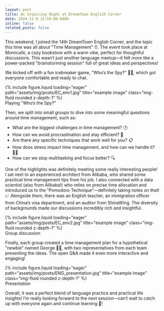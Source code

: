 ```yaml
---
layout: post
title: An Inspiring Night at DreamTown English Corner
date: 2024-11-9 15:59:00-0400
inline: false
related_posts: false
---
```

This weekend, I joined the 14th DreamTown English Corner, and the topic this time was all about "Time Management" ⏰. The event took place at Momicafe, a cozy bookstore with a warm vibe, perfect for thoughtful discussions. This wasn’t just another language meetup—it felt more like a power-packed "brainstorming session" full of great ideas and perspectives!

We kicked off with a fun icebreaker game, "Who’s the Spy?" 🕵️‍♂️, which got everyone comfortable and ready to chat. 

<div class="row">
    <div class="col-sm mt-3 mt-md-0">
        {% include figure.liquid loading="eager" path="assets/img/posts/EC_env1.jpg" title="example image" class="img-fluid rounded z-depth-1" %}
    </div>
</div>
<div class="caption">
   Playing "Who’s the Spy?"
</div>


Then, we split into small groups to dive into some meaningful questions around time management, such as:

- What are the biggest challenges in time management? 🕑
- How can we avoid procrastination and stay efficient? 🚀
- Are there any specific techniques that work well for you? 📋
- How does stress impact time management, and how can we handle it? 💆‍♀️
- How can we stop multitasking and focus better? 🔍

One of the highlights was definitely meeting some really interesting people! I sat next to an experienced architect from Alibaba, who shared some practical time management tips from his job. I also connected with a data scientist (also from Alibaba!) who relies on precise time allocation and introduced us to the “Pomodoro Technique”—definitely taking notes on that! 📈 Alongside them, there was an English teacher, an immigration officer from China’s visa department, and an auditor from ShineWing. The diversity of backgrounds made our discussions incredibly rich and insightful.

<div class="row">
    <div class="col-sm mt-3 mt-md-0">
        {% include figure.liquid loading="eager" path="assets/img/posts/EC_env2.jpg" title="example image" class="img-fluid rounded z-depth-1" %}
    </div>
</div>
<div class="caption">
   Group discussion
</div>


Finally, each group created a time management plan for a hypothetical "newbie" named George 🧑‍💼, with two representatives from each team presenting the ideas. The open Q&A made it even more interactive and engaging!

<div class="row">
    <div class="col-sm mt-3 mt-md-0">
        {% include figure.liquid loading="eager" path="assets/img/posts/ENG_presentation.jpg" title="example image" class="img-fluid rounded z-depth-1" %}
    </div>
</div>
<div class="caption">
   Presentation
</div>


Overall, it was a perfect blend of language practice and practical life insights! I’m really looking forward to the next session—can’t wait to catch up with everyone again and continue learning 🌟!
